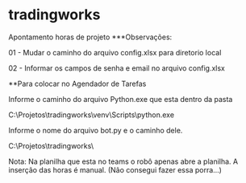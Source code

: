 # tradingworks
Apontamento horas de projeto
***Observações:

01 - Mudar o caminho do arquivo config.xlsx para diretorio local

02 - Informar os campos de senha e email no arquivo config.xlsx


**Para colocar no Agendador de Tarefas 

Informe o caminho do arquivo Python.exe que esta dentro da pasta 

C:\Projetos\tradingworks\venv\Scripts\python.exe

Informe o nome do arquivo bot.py e o caminho dele.

C:\Projetos\tradingworks\


Nota: Na planilha que esta no teams o robô apenas abre a planilha. 
A inserção das horas é manual. (Não consegui fazer essa porra...)
